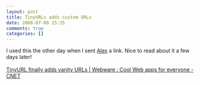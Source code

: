 ```yaml
---
layout: post
title: TinyURLs adds custom URLs
date: 2008-07-08 15:35
comments: true
categories: []
---
```

I used this the other day when I sent <a href="http://rewardingbadbehavior.com">Alex</a> a link. Nice to read about it a few days later!<br /><br /><a href="http://www.webware.com/8301-1_109-9985014-2.html?part=rss&tag=feed&amp;subj=Webware">TinyURL finally adds vanity URLs | Webware : Cool Web apps for everyone - CNET</a><br /><blockquote></blockquote>
